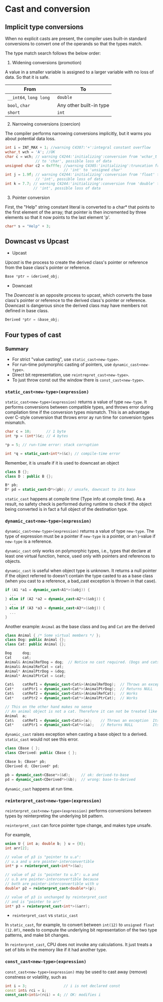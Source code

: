 # Cast and conversion

## Implicit type conversions

When no explicit casts are present, the compiler uses built-in standard conversions to convert one of the operands so that the types match. 

The type match search follows the below order:

1. Widening conversions (promotion)

A value in a smaller variable is assigned to a larger variable with no loss of data. So that it is safe.

|From|To|
|-|-|
|`__int64`, `long long `|`double`|
|`bool`, `char`|Any other built-in type|
|`short`|`int`|

2. Narrowing conversions (coercion)

The compiler performs narrowing conversions implicitly, but it warns you about potential data loss. 

```cpp
int i = INT_MAX + 1; //warning C4307:'+':integral constant overflow
wchar_t wch = 'A'; //OK
char c = wch; // warning C4244:'initializing':conversion from 'wchar_t'
              // to 'char', possible loss of data
unsigned char c2 = 0xfffe; //warning C4305:'initializing':truncation from
                           // 'int' to 'unsigned char'
int j = 1.9f; // warning C4244:'initializing':conversion from 'float' to
              // 'int', possible loss of data
int k = 7.7; // warning C4244:'initializing':conversion from 'double' to
             // 'int', possible loss of data
```

3. Pointer conversion

First, the "Help" string constant literal is converted to a char* that points to the first element of the array; that pointer is then incremented by three elements so that it now points to the last element 'p'.

```cpp
char* s = "Help" + 3;
```

## Downcast vs Upcast

* Upcast

*Upcast* is the process to create the derived class's pointer or reference from the base class's pointer or reference.
```cpp
Base *ptr = &derived_obj;
```

* Downcast

The *Downcast* is an opposite process to upcast, which converts the base class's pointer or reference to the derived class's pointer or reference. 
Downcast is dangerous since the derived class may have members not defined in base class.
```cpp
Derived *ptr = &base_obj;
```

## Four types of cast 

### Summary

* For strict "value casting", use `static_cast<new-type>`. 
* For run-time polymorphic casting of pointers, use `dynamic_cast<new-type>`. 
* Direct bit representation, use `reintrepret_cast<new-type>`. 
* To just throw const out the window there is `const_cast<new-type>`.

### `static_cast<new-type>(expression)` 

`static_cast<new-type>(expression)` returns a value of type `new-type`. 
It performs conversions between compatible types, and throws error during compilation time if the conversion types mismatch. This is an advantage over C-style conversion that throws error ay run time for conversion types mismatch.
```cpp
char c = 10;       // 1 byte
int *p = (int*)&c; // 4 bytes

*p = 5; // run-time error: stack corruption

int *q = static_cast<int*>(&c); // compile-time error
```

Remember, it is unsafe if it is used to downcast an object
```cpp
class B {};
class D : public B {};

B* pb;
D* pd = static_cast<D*>(pb); // unsafe, downcast to its base
```


`static_cast` happens at compile time (Type info at compile time). As a result, no safety check is performed during runtime to check if the object being converted is in fact a full object of the destination type. 

### `dynamic_cast<new-type>(expression)` 

`dynamic_cast<new-type>(expression)` returns a value of type `new-type`. The type of expression must be a pointer if `new-type` is a pointer, or an l-value if `new-type` is a reference.

`dynamic_cast` only works on polymorphic types, i.e., types that declare at least one virtual function, hence, used only with pointers and references to objects.

`dynamic_cast` is useful when object type is unknown. It returns a null pointer if the object referred to doesn't contain the type casted to as a base class (when you cast to a reference, a bad_cast exception is thrown in that case).

```cpp
if (A1 *a1 = dynamic_cast<A1*>(&obj)) {
  ...
} else if (A2 *a2 = dynamic_cast<A2*>(&obj)) {
  ...
} else if (A3 *a3 = dynamic_cast<A3*>(&obj)) {
  ...
}
```


Another example: `Animal` as the base class and `Dog` and `Cat` are the derived
```cpp
class Animal { /* Some virtual members */ };
class Dog: public Animal {};
class Cat: public Animal {};

Dog     dog;
Cat     cat;
Animal& AnimalRefDog = dog;  // Notice no cast required. (Dogs and cats are animals).
Animal& AnimalRefCat = cat;
Animal* AnimalPtrDog = &dog;
Animal* AnimalPtrCat = &cat;

Cat&    catRef1 = dynamic_cast<Cat&>(AnimalRefDog);  // Throws an exception  AnimalRefDog is a dog
Cat*    catPtr1 = dynamic_cast<Cat*>(AnimalPtrDog);  // Returns NULL         AnimalPtrDog is a dog
Cat&    catRef2 = dynamic_cast<Cat&>(AnimalRefCat);  // Works
Cat*    catPtr2 = dynamic_cast<Cat*>(AnimalPtrCat);  // Works

// This on the other hand makes no sense
// An animal object is not a cat. Therefore it can not be treated like a Cat.
Animal  a;
Cat&    catRef1 = dynamic_cast<Cat&>(a);    // Throws an exception  Its not a CAT
Cat*    catPtr1 = dynamic_cast<Cat*>(&a);   // Returns NULL         Its not a CAT.
```

`dynamic_cast` raises exception when casting a base object to a derived. `static_cast` would not see this error.

```cpp
class CBase { };
class CDerived: public CBase { };

CBase b; CBase* pb;
CDerived d; CDerived* pd;

pb = dynamic_cast<CBase*>(&d);     // ok: derived-to-base
pd = dynamic_cast<CDerived*>(&b);  // wrong: base-to-derived
```

`dynamic_cast` happens at run time.

### `reinterpret_cast<new-type>(expression)`

`reinterpret_cast<new-type>(expression)` performs conversions between types by reinterpreting the underlying bit pattern.

`reinterpret_cast` can force pointer type change, and makes type unsafe.

For example,
```cpp
union U { int a; double b; } u = {0};
int arr[2];

// value of p3 is "pointer to u.a":
// u.a and u are pointer-interconvertible
int* p = reinterpret_cast<int*>(&u);

// value of p2 is "pointer to u.b": u.a and
// u.b are pointer-interconvertible because
// both are pointer-interconvertible with u
double* p2 = reinterpret_cast<double*>(p); 

// value of p3 is unchanged by reinterpret_cast
// and is "pointer to arr"
int* p3 = reinterpret_cast<int*>(&arr); 
```

* `reinterpret_cast` vs `static_cast`

In `static_cast`, for example, to convert between `int(12)` to `unsigned float (12.0f)`, needs to compute the underlying bit representation of the two type patterns, and make bit changes.

In `reinterpret_cast`, CPU does not invoke any calculations. 
It just treats a set of bits in the memory like if it had another type. 

### `const_cast<new-type>(expression)`

`const_cast<new-type>(expression)` may be used to cast away (remove) constness or volatility, such as
```cpp
int i = 3;                 // i is not declared const
const int& rci = i; 
const_cast<int&>(rci) = 4; // OK: modifies i
```